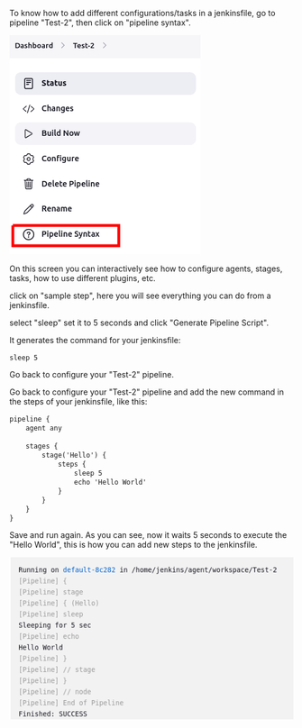 To know how to add different configurations/tasks in a jenkinsfile, go to pipeline "Test-2", then click on "pipeline syntax".

![Diagram imagen](../../resources/image7.png)

On this screen you can interactively see how to configure agents, stages, tasks, how to use different plugins, etc.

click on "sample step", here you will see everything you can do from a jenkinsfile.

select "sleep" set it to 5 seconds and click "Generate Pipeline Script".

It generates the command for your jenkinsfile:

```shell
sleep 5
```

Go back to configure your "Test-2" pipeline.

Go back to configure your "Test-2" pipeline and add the new command in the steps of your jenkinsfile, like this:

```shell
pipeline {
    agent any

    stages {
        stage('Hello') {
            steps {
                sleep 5
                echo 'Hello World'
            }
        }
    }
}
```
Save and run again.
As you can see, now it waits 5 seconds to execute the "Hello World", this is how you can add new steps to the jenkinsfile.

![Diagram imagen](../../resources/image8.png)